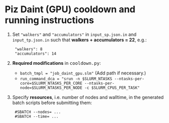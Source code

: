 # Piz Daint (GPU) cooldown and running instructions

1. Set `"walkers"` and `"accumulators"` in `input_sp.json.in` and `input_tp.json.in` such that **walkers + accumulators = 22**, e.g.:

        "walkers": 8
        "accumulators": 14

2. **Required modifications** in <tt>cooldown.py</tt>:

    * `batch_tmpl = "job_daint_gpu.slm"` (Add path if necessary.)
    * `run_command_dca = "srun -n $SLURM_NTASKS --ntasks-per-core=$SLURM_NTASKS_PER_CORE --ntasks-per-node=$SLURM_NTASKS_PER_NODE -c $SLURM_CPUS_PER_TASK"`

3. Specify **resources**, i.e. number of nodes and walltime, in the generated batch scripts before submitting them:
    
        #SBATCH --nodes= ...
        #SBATCH --time= ...
